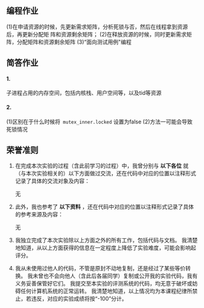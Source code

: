 ## 编程作业

(1)在申请资源的时候，先更新需求矩阵，分析死锁与否，然后在线程拿到资源后，再更新分配矩 阵和资源剩余矩阵；
(2)在释放资源的时候，同时更新需求矩阵，分配矩阵和资源剩余矩阵
(3)“面向测试用例"编程



## 简答作业

#### 1.
子进程占用的内存空间，包括内核栈、用户空间等，以及tid等资源

#### 2.
(1)区别在于什么时候将` mutex_inner.locked` 设置为false
(2)方法一可能会导致死锁情况



## 荣誉准则

1.  在完成本次实验的过程（含此前学习的过程）中，我曾分别与 **以下各位** 就（与本次实验相关的）以下方面做过交流，还在代码中对应的位置以注释形式记录了具体的交流对象及内容：
    
    无
    
2.  此外，我也参考了 **以下资料** ，还在代码中对应的位置以注释形式记录了具体的参考来源及内容：
    
    无

3. 我独立完成了本次实验除以上方面之外的所有工作，包括代码与文档。 我清楚地知道，从以上方面获得的信息在一定程度上降低了实验难度，可能会影响起评分。

4. 我从未使用过他人的代码，不管是原封不动地复制，还是经过了某些等价转换。 我未曾也不会向他人（含此后各届同学）复制或公开我的实验代码，我有义务妥善保管好它们。 我提交至本实验的评测系统的代码，均无意于破坏或妨碍任何计算机系统的正常运转。 我清楚地知道，以上情况均为本课程纪律所禁止，若违反，对应的实验成绩将按“-100”分计。